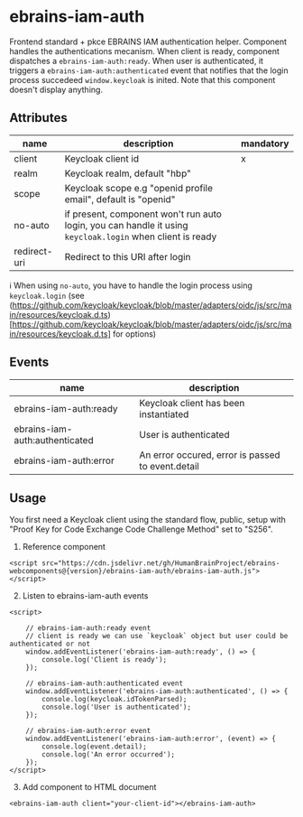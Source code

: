 # ebrains-iam-auth

Frontend standard + pkce EBRAINS IAM authentication helper. Component handles the authentications mecanism. When client is ready, component dispatches a `ebrains-iam-auth:ready`. When user is authenticated, it triggers a `ebrains-iam-auth:authenticated` event that notifies that the login process succedeed `window.keycloak` is inited. Note that this component doesn't display anything.

## Attributes

| name         | description                                                                                               | mandatory |
| ------------ | --------------------------------------------------------------------------------------------------------- | --------- |
| client       | Keycloak client id                                                                                        | x         |
| realm        | Keycloak realm, default "hbp"                                                                             |           |
| scope        | Keycloak scope e.g "openid profile email", default is "openid"                                            |           |
| no-auto      | if present, component won't run auto login, you can handle it using `keycloak.login` when client is ready |           |
| redirect-uri | Redirect to this URI after login                                                                          |           |

ℹ️ When using `no-auto`, you have to handle the login process using `keycloak.login` (see (https://github.com/keycloak/keycloak/blob/master/adapters/oidc/js/src/main/resources/keycloak.d.ts)[https://github.com/keycloak/keycloak/blob/master/adapters/oidc/js/src/main/resources/keycloak.d.ts] for options)

## Events

| name                           | description                                       |
| ------------------------------ | ------------------------------------------------- |
| ebrains-iam-auth:ready         | Keycloak client has been instantiated             |
| ebrains-iam-auth:authenticated | User is authenticated                             |
| ebrains-iam-auth:error         | An error occured, error is passed to event.detail |

## Usage

You first need a Keycloak client using the standard flow, public, setup with "Proof Key for Code Exchange Code Challenge Method" set to "S256".

1. Reference component

```
<script src="https://cdn.jsdelivr.net/gh/HumanBrainProject/ebrains-webcomponents@{version}/ebrains-iam-auth/ebrains-iam-auth.js"></script>
```

2. Listen to ebrains-iam-auth events

```
<script>

	// ebrains-iam-auth:ready event
	// client is ready we can use `keycloak` object but user could be authenticated or not
	window.addEventListener('ebrains-iam-auth:ready', () => {
		console.log('Client is ready');
	});

	// ebrains-iam-auth:authenticated event
	window.addEventListener('ebrains-iam-auth:authenticated', () => {
		console.log(keycloak.idTokenParsed);
		console.log('User is authenticated');
	});

	// ebrains-iam-auth:error event
	window.addEventListener('ebrains-iam-auth:error', (event) => {
		console.log(event.detail);
		console.log('An error occurred');
	});
</script>
```

3. Add component to HTML document

```
<ebrains-iam-auth client="your-client-id"></ebrains-iam-auth>
```
